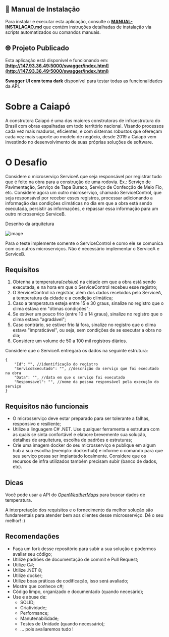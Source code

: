 
## 🚀 **Manual de Instalação**

Para instalar e executar esta aplicação, consulte o **[MANUAL-INSTALACAO.md](MANUAL-INSTALACAO.md)** que contém instruções detalhadas de instalação via scripts automatizados ou comandos manuais.

## 🌐 **Projeto Publicado**

Esta aplicação está disponível e funcionando em: **[http://147.93.36.49:5000/swagger/index.html](http://147.93.36.49:5000/swagger/index.html)**

**Swagger UI com tema dark** disponível para testar todas as funcionalidades da API.


# Sobre a Caiapó
A construtora Caiapó é uma das maiores construtoras de infraestrutura do Brasil com obras espalhadas em todo território nacional.
Visando processos cada vez mais maduros, eficientes, e com sistemas robustos que ofereçam cada vez mais suporte ao modelo de negócio, desde 2019 a Caiapó vem investindo no desenvolvimento de suas próprias soluções de software.

# O Desafio
Considere o microserviço ServiceA que seja responsável por registrar tudo que é feito na obra para a construção de uma rodovia. Ex.: Serviço de Pavimentação, Serviço de Tapa Buraco, Serviço de Confecção de Meio Fio, etc.
Considere agora um outro microserviço, chamado ServiceControl, que seja responsável por receber esses registros, processar adicionando a informação das condições climáticas no dia em que a obra está sendo executada, persistir as informações, e repassar essa informação para um outro microserviço ServiceB.

Desenho da arquitetura

![image](https://github.com/user-attachments/assets/5ab45012-8605-4421-ae34-924c6d379f9d)

Para o teste implemente somente o ServiceControl e como ele se comunica com os outros microserviços. Não é necessário implementar o ServiceA e ServiceB.

## Requisitos
1) Obtenha a temperatura(*celsius*) na cidade em que a obra está sendo executada, e na hora em que o ServiceControl recebeu esse registro;
2) O ServiceControl irá registrar, além dos dados recebidos pelo ServiceA, a temperatura da cidade e a condição climática;
3) Caso a temperatura esteja entre 15 e 30 graus, sinalize no registro que o clima estava em "ótimas condições";
4) Se estiver um pouco frio (entre 10 e 14 graus), sinalize no registro que o clima estava "agradável";
5) Caso contrário, se estiver frio lá fora, sinalize no registro que o clima estava "impraticável", ou seja, sem condições de se executar a obra no dia;
6) Considere um volume de 50 a 100 mil registros diários.

Considere que o ServiceA entregará os dados na seguinte estrutura:
```
{
    "Id": "", //identificação do registro
    "ServicoExecutado": "", //descrição do serviço que foi executado na obra
    "Data": "", //data em que o serviço foi executado
    "Responsavel": "", //nome da pessoa responsável pela execução do serviço
}
```

## Requisitos não funcionais
- O microsserviço deve estar preparado para ser tolerante a falhas, responsivo e resiliente;
- Utilize a linguagem C# .NET. Use qualquer ferramenta e estrutura com as quais se sinta confortável e elabore brevemente sua solução, detalhes de arquitetura, escolha de padrões e estruturas;
- Crie uma imagem docker do seu microsserviço e publique em algum hub a sua escolha (exemplo: dockerhub) e informe o comando para que seu serviço possa ser implantado localmente. Considere que os recursos de infra utilizados também precisam subir (banco de dados, etc).

## Dicas
Você pode usar a API do *[OpenWeatherMaps](https://openweathermap.org)* para buscar dados de temperatura.

A interpretação dos requisitos e o fornecimento da melhor solução são fundamentais para atender bem aos clientes desse microsserviço. Dê o seu melhor! :)

## Recomendações
- Faça um fork desse repositório para subir a sua solução e podermos avaliar seu código;
- Utilize padrões de documentação de commit e Pull Request;
- Utilize C#;
- Utilize .NET 8;
- Utilize docker;
- Utilize boas práticas de codificação, isso será avaliado;
- Mostre que conhece c#;
- Código limpo, organizado e documentado (quando necesário);
- Use e abuse de:
    - SOLID;
    - Criatividade;
    - Performance;
    - Manutenabilidade;
    - Testes de Unidade (quando necessário);
    - ... pois avaliaremos tudo !